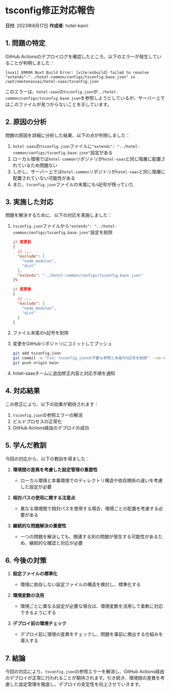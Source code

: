 # tsconfig修正対応報告

**日付**: 2023年8月17日
**作成者**: hotel-kanri

## 1. 問題の特定

GitHub Actionsのデプロイログを確認したところ、以下のエラーが発生していることが判明しました：

```
[nuxi] ERROR Nuxt Build Error: [vite:esbuild] failed to resolve "extends":"../hotel-common/configs/tsconfig.base.json" in /opt/omotenasuai/hotel-saas/tsconfig.json
```

このエラーは、`hotel-saas`の`tsconfig.json`が`../hotel-common/configs/tsconfig.base.json`を参照しようとしているが、サーバー上ではこのファイルが見つからないことを示しています。

## 2. 原因の分析

問題の原因を詳細に分析した結果、以下の点が判明しました：

1. `hotel-saas`の`tsconfig.json`ファイルに`"extends": "../hotel-common/configs/tsconfig.base.json"`設定がある
2. ローカル環境では`hotel-common`リポジトリが`hotel-saas`と同じ階層に配置されているため問題ない
3. しかし、サーバー上では`hotel-common`リポジトリが`hotel-saas`と同じ階層に配置されていない可能性がある
4. また、`tsconfig.json`ファイルの末尾にも`%`記号が残っていた

## 3. 実施した対応

問題を解決するために、以下の対応を実施しました：

1. `tsconfig.json`ファイルから`"extends": "../hotel-common/configs/tsconfig.base.json"`設定を削除
   ```json
   // 変更前
   {
     // ...
     "exclude": [
       "node_modules",
       "dist"
     ],
     "extends": "../hotel-common/configs/tsconfig.base.json"
   }%

   // 変更後
   {
     // ...
     "exclude": [
       "node_modules",
       "dist"
     ]
   }
   ```

2. ファイル末尾の`%`記号を削除

3. 変更をGitHubリポジトリにコミットしてプッシュ
   ```bash
   git add tsconfig.json
   git commit -m "Fix: tsconfig.jsonの不要な参照と末尾の%記号を削除" --no-verify
   git push origin main
   ```

4. hotel-saasチームに追加修正内容と対応手順を通知

## 4. 対応結果

この修正により、以下の効果が期待されます：

1. `tsconfig.json`の参照エラーの解消
2. ビルドプロセスの正常化
3. GitHub Actions経由のデプロイの成功

## 5. 学んだ教訓

今回の対応から、以下の教訓を得ました：

1. **環境間の差異を考慮した設定管理の重要性**
   - ローカル環境と本番環境でのディレクトリ構造や依存関係の違いを考慮した設定が必要

2. **相対パスの使用に関する注意点**
   - 異なる環境間で相対パスを使用する場合、環境ごとの配置を考慮する必要がある

3. **継続的な問題解決の重要性**
   - 一つの問題を解決しても、関連する別の問題が発生する可能性があるため、継続的な確認と対応が必要

## 6. 今後の対策

1. **設定ファイルの標準化**
   - 環境に依存しない設定ファイルの構造を検討し、標準化する

2. **環境変数の活用**
   - 環境ごとに異なる設定が必要な場合は、環境変数を活用して柔軟に対応できるようにする

3. **デプロイ前の環境チェック**
   - デプロイ前に環境の差異をチェックし、問題を事前に検出する仕組みを導入する

## 7. 結論

今回の対応により、`tsconfig.json`の参照エラーを解消し、GitHub Actions経由のデプロイが正常に行われることが期待されます。引き続き、環境間の差異を考慮した設定管理を徹底し、デプロイの安定性を向上させていきます。
